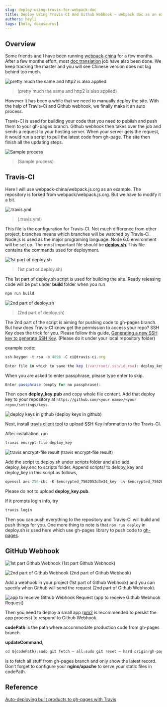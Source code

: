 ```yaml
---
slug: deploy-using-travis-for-webpack-doc
title: Deploy Using Travis-CI And Github Webhook — webpack doc as an example
authors: heyli
tags: [hola, docusaurus]
---
```


## Overview

Some friends and I have been running [webpack-china](https://github.com/webpack-china) for a few months.
After a few months effort, most [doc translation](https://doc.webpack-china.org/) job have also been done. We keep tracking the master and you will see Chinese version does not lag behind too much.

![pretty much the same and http2 is also applied](./1.png)

> (pretty much the same and http2 is also applied)

However it has been a while that we need to manually deploy the site. With the help of Travis-Ci and Github webhook, we finally make it an auto process.

Travis-CI is used for building your code that you need to publish and push them to your gh-pages branch. Github webhook then takes over the job and sends a request to your hosting server. When your server gets the request, it would run a script to pull the latest code from gh-page. The site then finish all the updating steps.

![Sample process](./2.png)
> (Sample process)

## Travis-CI

Here I will use webpack-china/webpack.js.org as an example. The repository is forked from webpack/webpack.js.org. But we have to modify it a bit.

![.travis.yml](./3.png)
> (.travis.yml)

This file is the configuration for Travis-CI. Not much difference from other project, branches means which branches will be watched by Travis-Ci. Node.js is used as the major programing language. Node 6.0 environment will be set up. The most important file should be [**deploy.sh**](https://github.com/webpack-china/webpack.js.org/blob/cn/scripts/deploy.sh). This file contains the commands used for deployment.

![1st part of deploy.sh](./4.png)
> (1st part of deploy.sh)

The 1st part of deploy.sh script is used for building the site. Ready releasing code will be put under **build** folder when you run

```javascript
npm run build
```

![2nd part of deploy.sh](./5.png)
> (2nd part of deploy.sh)

The 2nd part of the script is aiming for pushing code to gh-pages branch. But how does Travis-CI know get the permission to access your repo?
SSH Key does the trick for you. Please follow this guide, [Generating a new SSH key to generate SSH Key](https://help.github.com/articles/generating-a-new-ssh-key-and-adding-it-to-the-ssh-agent/#platform-mac). (Please do it under your local repository folder)

example code:

```javascript
ssh-keygen -t rsa -b 4096 -C ci@travis-ci.org

Enter file in which to save the key (/var/root/.ssh/id_rsa): deploy_key
```

When you are asked to enter passphrase, please type enter to skip.

```javascript
Enter passphrase (empty for no passphrase):
```

Then open **deploy_key.pub** and copy whole file content. Add that deploy key to your repository at `https://github.com/<your name>/<your repo>/settings/keys`.

![deploy keys in github](./6.png)
(deploy keys in github)

Next, install [travis client tool](https://github.com/travis-ci/travis.rb#installation) to upload SSH Key information to the Travis-CI.

After installation, run

```javascript
travis encrypt-file deploy_key
```

![travis encrypt-file result](./7.png)
(travis encrypt-file result)

Add the script to deploy.sh under scripts folder and also add deploy_key.enc to scripts folder. Append scripts/ to delopy_key and deploy_key in this script as follows,

```javascript
openssl aes-256-cbc -K $encrypted_7562052d3e34_key -iv $encrypted_7562052d3e34_iv -in scripts/deploy_key.enc -out scripts/deploy_key -d
```

Please do not to upload **deploy_key.pub**.

If it prompts login info, try

```javascript
travis login
```

Then you can push everything to the repository and Travis-CI will build and push things for you.
One more thing to note is that `npm run deploy` in deploy.sh is used here which use gh-pages library to push code to [gh-pages](https://www.npmjs.com/package/gh-pages).

## GitHub Webhook

![1st part Github Webhook](./8.png)
(1st part Github Webhook)

![2nd part of Github Webhook](./9.png)
(2nd part of Github Webhook)

Add a webhook in your project (1st part of Github Webhook) and you can specify when Github will send the request (2nd part of Github Webhook).

![app to receive Github Webhook Request](./10.png)
(app to receive Github Webhook Request)

Then you need to deploy a small app ([pm2](https://www.npmjs.com/package/pm2) is recommended to persist the app process) to respond to Github Webhook.

**codePath** is the path where accommodate production code from gh-pages branch.

**updateCommand**,

```javascript
cd ${codePath};sudo git fetch — all;sudo git reset — hard origin/gh-pages;
```

is to fetch all stuff from gh-pages branch and only show the latest record.
Don’t forget to configure your **nginx/apache** to serve your static files in codePath.

## Reference
[Auto-deploying built products to gh-pages with Travis](https://gist.github.com/domenic/ec8b0fc8ab45f39403dd)